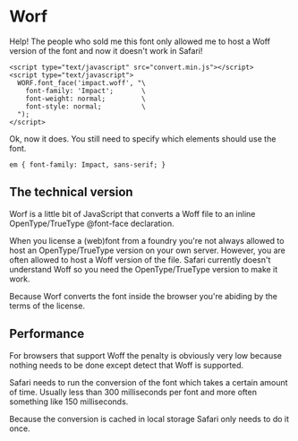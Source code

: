 Worf
====

Help! The people who sold me this font only allowed me to host a Woff version
of the font and now it doesn't work in Safari!

    <script type="text/javascript" src="convert.min.js"></script>
    <script type="text/javascript">
      WORF.font_face('impact.woff', "\
        font-family: 'Impact';       \
        font-weight: normal;         \
        font-style: normal;          \
      ");
    </script>

Ok, now it does. You still need to specify which elements should use the font.

    em { font-family: Impact, sans-serif; }

The technical version
---------------------

Worf is a little bit of JavaScript that converts a Woff file to an inline
OpenType/TrueType @font-face declaration.

When you license a (web)font from a foundry you're not always allowed to host
an OpenType/TrueType version on your own server. However, you are often
allowed to host a Woff version of the file. Safari currently doesn't
understand Woff so you need the OpenType/TrueType version to make it work.

Because Worf converts the font inside the browser you're abiding by the terms
of the license.

Performance
-----------

For browsers that support Woff the penalty is obviously very low because
nothing needs to be done except detect that Woff is supported.

Safari needs to run the conversion of the font which takes a certain amount
of time. Usually less than 300 milliseconds per font and more often something
like 150 milliseconds.

Because the conversion is cached in local storage Safari only needs to do
it once.